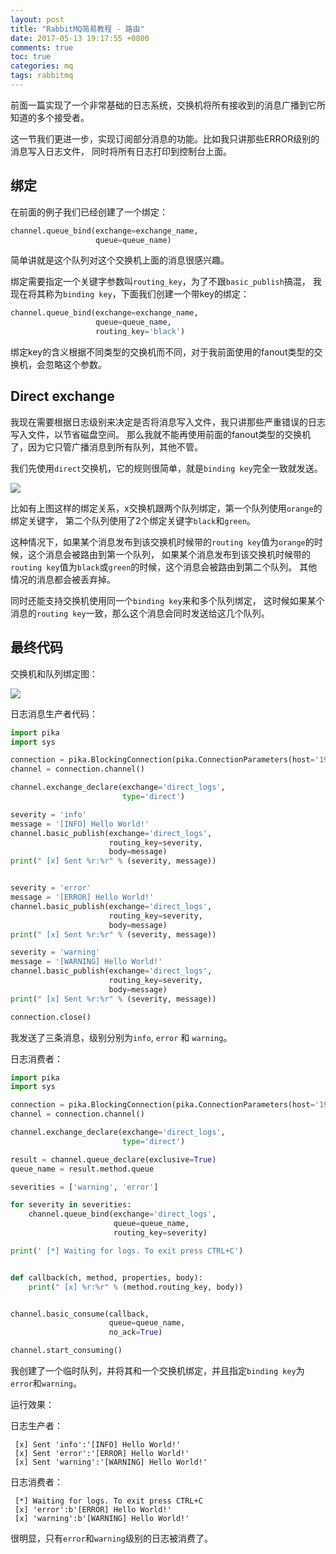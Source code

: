 ```yaml
---
layout: post
title: "RabbitMQ简易教程 - 路由"
date: 2017-05-13 19:17:55 +0800
comments: true
toc: true
categories: mq
tags: rabbitmq
---
```


前面一篇实现了一个非常基础的日志系统，交换机将所有接收到的消息广播到它所知道的多个接受者。

这一节我们更进一步，实现订阅部分消息的功能。比如我只讲那些ERROR级别的消息写入日志文件，
同时将所有日志打印到控制台上面。<!--more-->

## 绑定
在前面的例子我们已经创建了一个绑定：
``` python
channel.queue_bind(exchange=exchange_name,
                   queue=queue_name)
```
简单讲就是这个队列对这个交换机上面的消息很感兴趣。

绑定需要指定一个关键字参数叫`routing_key`，为了不跟`basic_publish`搞混，
我现在将其称为`binding key`，下面我们创建一个带key的绑定：
``` python
channel.queue_bind(exchange=exchange_name,
                   queue=queue_name,
                   routing_key='black')
```
绑定key的含义根据不同类型的交换机而不同，对于我前面使用的fanout类型的交换机，会忽略这个参数。

## Direct exchange
我现在需要根据日志级别来决定是否将消息写入文件，我只讲那些严重错误的日志写入文件，以节省磁盘空间。
那么我就不能再使用前面的fanout类型的交换机了，因为它只管广播消息到所有队列，其他不管。

我们先使用`direct`交换机，它的规则很简单，就是`binding key`完全一致就发送。

![](https://xnstatic-1253397658.file.myqcloud.com/rb05.png)

比如有上图这样的绑定关系，x交换机跟两个队列绑定，第一个队列使用`orange`的绑定关键字，
第二个队列使用了2个绑定关键字`black`和`green`。

这种情况下，如果某个消息发布到该交换机时候带的`routing key`值为`orange`的时候，这个消息会被路由到第一个队列，
如果某个消息发布到该交换机时候带的`routing key`值为`black`或`green`的时候，这个消息会被路由到第二个队列。
其他情况的消息都会被丢弃掉。

同时还能支持交换机使用同一个`binding key`来和多个队列绑定，
这时候如果某个消息的`routing key`一致，那么这个消息会同时发送给这几个队列。

## 最终代码

交换机和队列绑定图：

![](https://xnstatic-1253397658.file.myqcloud.com/rb06.png)

日志消息生产者代码：

``` python emit_log_direct.py
import pika
import sys

connection = pika.BlockingConnection(pika.ConnectionParameters(host='192.168.217.161', port=5673))
channel = connection.channel()

channel.exchange_declare(exchange='direct_logs',
                         type='direct')

severity = 'info'
message = '[INFO] Hello World!'
channel.basic_publish(exchange='direct_logs',
                      routing_key=severity,
                      body=message)
print(" [x] Sent %r:%r" % (severity, message))


severity = 'error'
message = '[ERROR] Hello World!'
channel.basic_publish(exchange='direct_logs',
                      routing_key=severity,
                      body=message)
print(" [x] Sent %r:%r" % (severity, message))

severity = 'warning'
message = '[WARNING] Hello World!'
channel.basic_publish(exchange='direct_logs',
                      routing_key=severity,
                      body=message)
print(" [x] Sent %r:%r" % (severity, message))

connection.close()
```

我发送了三条消息，级别分别为`info`, `error` 和 `warning`。

日志消费者：

``` python receive_logs_direct.py
import pika
import sys

connection = pika.BlockingConnection(pika.ConnectionParameters(host='192.168.217.161', port=5673))
channel = connection.channel()

channel.exchange_declare(exchange='direct_logs',
                         type='direct')

result = channel.queue_declare(exclusive=True)
queue_name = result.method.queue

severities = ['warning', 'error']

for severity in severities:
    channel.queue_bind(exchange='direct_logs',
                       queue=queue_name,
                       routing_key=severity)

print(' [*] Waiting for logs. To exit press CTRL+C')


def callback(ch, method, properties, body):
    print(" [x] %r:%r" % (method.routing_key, body))


channel.basic_consume(callback,
                      queue=queue_name,
                      no_ack=True)

channel.start_consuming()
```

我创建了一个临时队列，并将其和一个交换机绑定，并且指定`binding key`为`error`和`warning`。

运行效果：

日志生产者：
```
 [x] Sent 'info':'[INFO] Hello World!'
 [x] Sent 'error':'[ERROR] Hello World!'
 [x] Sent 'warning':'[WARNING] Hello World!'
```

日志消费者：
```
 [*] Waiting for logs. To exit press CTRL+C
 [x] 'error':b'[ERROR] Hello World!'
 [x] 'warning':b'[WARNING] Hello World!'
```

很明显，只有`error`和`warning`级别的日志被消费了。

